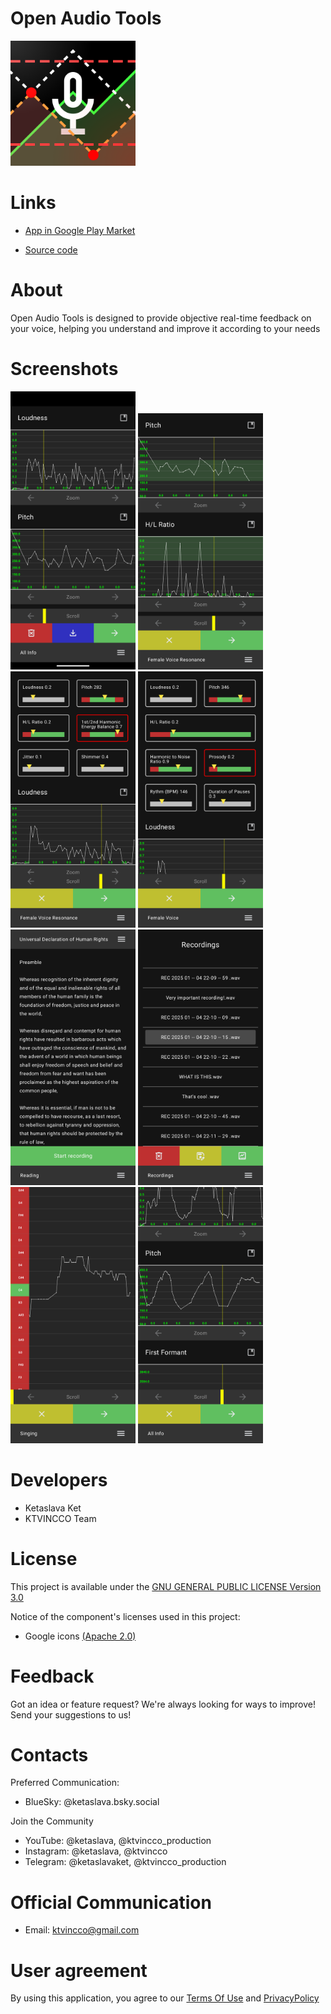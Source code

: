 # Open Audio Tools

<img src="https://github.com/ketaslava/open_audio_tools/blob/main/images/logo.png" alt="drawing" width="200"/>

# Links

* [App in Google Play Market](https://play.google.com/store/apps/details?id=com.ktvincco.openaudiotools)

* [Source code](https://github.com/ketaslava/open_audio_tools-project)

# About

Open Audio Tools is designed to provide objective real-time feedback on your voice, helping you understand and improve it according to your needs

# Screenshots

<div>
  <img src="https://github.com/ketaslava/open_audio_tools/blob/main/images/1.png" alt="drawing" width="200"/>
  <img src="https://github.com/ketaslava/open_audio_tools/blob/main/images/2.png" alt="drawing" width="200"/>
  <img src="https://github.com/ketaslava/open_audio_tools/blob/main/images/3.png" alt="drawing" width="200"/>
  <img src="https://github.com/ketaslava/open_audio_tools/blob/main/images/4.png" alt="drawing" width="200"/>
  <img src="https://github.com/ketaslava/open_audio_tools/blob/main/images/5.png" alt="drawing" width="200"/>
  <img src="https://github.com/ketaslava/open_audio_tools/blob/main/images/6.png" alt="drawing" width="200"/>
  <img src="https://github.com/ketaslava/open_audio_tools/blob/main/images/7.png" alt="drawing" width="200"/>
  <img src="https://github.com/ketaslava/open_audio_tools/blob/main/images/8.png" alt="drawing" width="200"/>
</div>

# Developers

* Ketaslava Ket
* KTVINCCO Team

# License

This project is available under the [GNU GENERAL PUBLIC LICENSE Version 3.0](https://www.gnu.org/licenses/gpl-3.0.en.html#license-text)

Notice of the component's licenses used in this project:

* Google icons [(Apache 2.0)](https://www.apache.org/licenses/LICENSE-2.0.html)

# Feedback

Got an idea or feature request? We're always looking for ways to improve! Send your suggestions to us!

# Contacts

Preferred Communication:

* BlueSky: @ketaslava.bsky.social

Join the Community

* YouTube: @ketaslava, @ktvincco_production
* Instagram: @ketaslava, @ktvincco
* Telegram: @ketaslavaket, @ktvincco_production

# Official Communication

* Email: ktvincco@gmail.com

# User agreement

By using this application, you agree to our [Terms Of Use]() and [PrivacyPolicy]()


